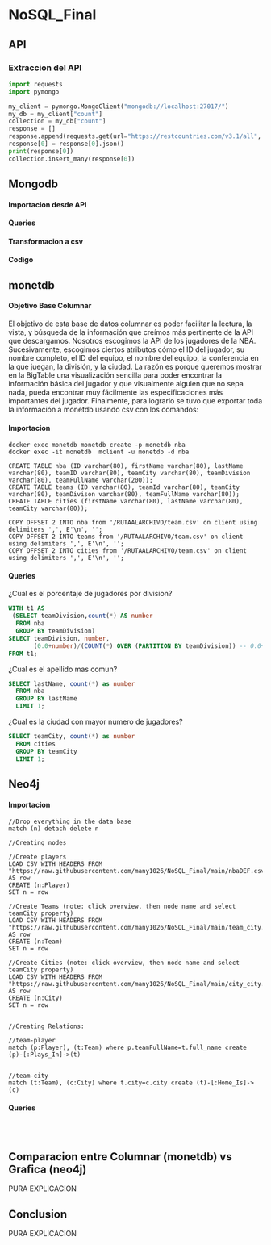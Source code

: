 # NoSQL_Final

## API

### Extraccion del API

```python
import requests
import pymongo

my_client = pymongo.MongoClient("mongodb://localhost:27017/")
my_db = my_client["count"]
collection = my_db["count"]
response = []
response.append(requests.get(url="https://restcountries.com/v3.1/all", headers={'User-Agent':'Custom'}))
response[0] = response[0].json()
print(response[0])
collection.insert_many(response[0])
```

## Mongodb

#### Importacion desde API

#### Queries

#### Transformacion a csv


#### Codigo

## monetdb
#### Objetivo Base Columnar
El objetivo de esta base de datos columnar es poder facilitar la lectura, la vista, y búsqueda de la información que creímos más pertinente de la API que descargamos. Nosotros escogimos la API de los jugadores de la NBA. Sucesivamente, escogimos ciertos atributos cómo el ID del jugador, su nombre completo, el ID del equipo, el nombre del equipo, la conferencia en la que juegan, la división, y la ciudad. La razón es porque queremos mostrar en la BigTable una visualización sencilla para poder encontrar la información básica del jugador y que visualmente alguien que no sepa nada, pueda encontrar muy fácilmente las especificaciones más importantes del jugador. Finalmente, para lograrlo se tuvo que exportar toda la información a monetdb  usando csv con los comandos:

#### Importacion

```
docker exec monetdb monetdb create -p monetdb nba
docker exec -it monetdb  mclient -u monetdb -d nba

CREATE TABLE nba (ID varchar(80), firstName varchar(80), lastName varchar(80), teamID varchar(80), teamCity varchar(80), teamDivision varchar(80), teamFullName varchar(200));
CREATE TABLE teams (ID varchar(80), teamId varchar(80), teamCity varchar(80), teamDivison varchar(80), teamFullName varchar(80));
CREATE TABLE cities (firstName varchar(80), lastName varchar(80), teamCity varchar(80));

COPY OFFSET 2 INTO nba from '/RUTAALARCHIVO/team.csv' on client using delimiters ',', E'\n', '';
COPY OFFSET 2 INTO teams from '/RUTAALARCHIVO/team.csv' on client using delimiters ',', E'\n', '';
COPY OFFSET 2 INTO cities from '/RUTAALARCHIVO/team.csv' on client using delimiters ',', E'\n', '';
```
#### Queries

¿Cual es el porcentaje de jugadores por division?

```SQL
WITH t1 AS 
 (SELECT teamDivision,count(*) AS number 
  FROM nba
  GROUP BY teamDivision)
SELECT teamDivision, number, 
       (0.0+number)/(COUNT(*) OVER (PARTITION BY teamDivision)) -- 0.0+ es para no hacer division integer
FROM t1;
```

¿Cual es el apellido mas comun?
```SQL
SELECT lastName, count(*) as number
  FROM nba
  GROUP BY lastName
  LIMIT 1;
```

¿Cual es la ciudad con mayor numero de jugadores?

```SQL
SELECT teamCity, count(*) as number
  FROM cities
  GROUP BY teamCity
  LIMIT 1;
```

## Neo4j

#### Importacion

```Cypher
//Drop everything in the data base
match (n) detach delete n

//Creating nodes

//Create players
LOAD CSV WITH HEADERS FROM "https://raw.githubusercontent.com/many1026/NoSQL_Final/main/nbaDEF.csv" AS row
CREATE (n:Player)
SET n = row

//Create Teams (note: click overview, then node name and select teamCity property)
LOAD CSV WITH HEADERS FROM "https://raw.githubusercontent.com/many1026/NoSQL_Final/main/team_city.csv" AS row
CREATE (n:Team)
SET n = row

//Create Cities (note: click overview, then node name and select teamCity property)
LOAD CSV WITH HEADERS FROM "https://raw.githubusercontent.com/many1026/NoSQL_Final/main/city_city.csv" AS row
CREATE (n:City)
SET n = row


//Creating Relations:

//team-player
match (p:Player), (t:Team) where p.teamFullName=t.full_name create (p)-[:Plays_In]->(t)


//team-city
match (t:Team), (c:City) where t.city=c.city create (t)-[:Home_Is]->(c)
```

#### Queries
```SQL
```
```SQL
```
```SQL
```

## Comparacion entre Columnar (monetdb) vs Grafica (neo4j)

PURA EXPLICACION

## Conclusion

PURA EXPLICACION
